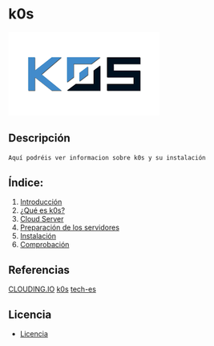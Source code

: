 # k0s
![logoLinux](https://github.com/anasalasro/k0s/blob/main/imagenes/k0s.png)
## Descripción
``` ruby
Aquí podréis ver informacion sobre k0s y su instalación
```
## Índice:
1. [ Introducción ](https://github.com/anasalasro/k0s/blob/main/introduccion.md)  
2. [ ¿Qué es k0s? ](https://github.com/anasalasro/k0s/blob/main/k0s.md)
3. [ Cloud Server ](https://github.com/anasalasro/k0s/blob/main/cloud.md)  
4. [ Preparación de los servidores ](https://github.com/anasalasro/k0s/blob/main/prepararServidor.md)
5. [ Instalación ](https://github.com/anasalasro/k0s/blob/main/instalacion1nodo.md)  
6. [ Comprobación ](https://github.com/anasalasro/k0s/blob/main/comprobacion.md)
## Referencias
[CLOUDING.IO](https://clouding.io/)
[k0s](https://docs.k0sproject.io/v1.22.4+k0s.1/install/)
[tech-es](https://tech-es.netlify.app/articles/es534490/index.html)
## Licencia
- [Licencia](https://github.com/anasalasro/docker-portainer/blob/main/imagenes/by-sa.png) 
